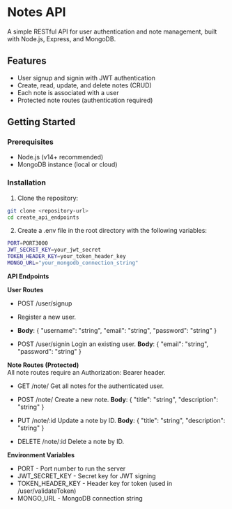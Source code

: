 # Notes API

A simple RESTful API for user authentication and note management, built with Node.js, Express, and MongoDB.

## Features

- User signup and signin with JWT authentication
- Create, read, update, and delete notes (CRUD)
- Each note is associated with a user
- Protected note routes (authentication required)

## Getting Started

### Prerequisites

- Node.js (v14+ recommended)
- MongoDB instance (local or cloud)

### Installation

1. Clone the repository:

```sh
git clone <repository-url>
cd create_api_endpoints
```

2. Create a .env file in the root directory with the following variables:

```sh
PORT=PORT3000
JWT_SECRET_KEY=your_jwt_secret
TOKEN_HEADER_KEY=your_token_header_key
MONGO_URL="your_mongodb_connection_string"
```

**API Endpoints**<br/>

**User Routes**

- POST /user/signup
- Register a new user.
- **Body**: { "username": "string", "email": "string", "password": "string" }

- POST /user/signin
  Login an existing user.
  **Body**: { "email": "string", "password": "string" }

**Note Routes (Protected)** <br/>
All note routes require an Authorization: Bearer <token> header.

- GET /note/
  Get all notes for the authenticated user.

- POST /note/
  Create a new note.
  **Body**: { "title": "string", "description": "string" }

- PUT /note/:id
  Update a note by ID.
  **Body**: { "title": "string", "description": "string" }

- DELETE /note/:id
  Delete a note by ID.

**Environment Variables**

- PORT - Port number to run the server
- JWT_SECRET_KEY - Secret key for JWT signing
- TOKEN_HEADER_KEY - Header key for token (used in /user/validateToken)
- MONGO_URL - MongoDB connection string
